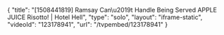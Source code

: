 {
    "title": "[1508441819] Ramsay Can\u2019t Handle Being Served APPLE JUICE Risotto! | Hotel Hell",
    "type": "solo",
    "layout": "iframe-static",
    "videoId": "123178941",
    "url": "\/tvpembed\/123178941"
}